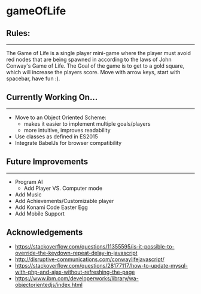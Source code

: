 # gameOfLife

## Rules:
___
The Game of Life is a single player mini-game where the player must avoid red nodes that are being spawned in according to the laws of John Conway's Game of Life.
The Goal of the game is to get to a gold square, which will increase the players score. Move with arrow keys, start with spacebar, have fun :).

## Currently Working On...
___
- Move to an Object Oriented Scheme:
    - makes it easier to implement multiple goals/players
    - more intuitive, improves readability
- Use classes as defined in ES2015
- Integrate BabelJs for browser compatibility

## Future Improvements
___
- Program AI
    - Add Player VS. Computer mode
- Add Music
- Add Achievements/Customizable player
- Add Konami Code Easter Egg
- Add Mobile Support

## Acknowledgements
- https://stackoverflow.com/questions/11355595/is-it-possible-to-override-the-keydown-repeat-delay-in-javascript
- http://disruptive-communications.com/conwaylifejavascript/
- https://stackoverflow.com/questions/28177117/how-to-update-mysql-with-php-and-ajax-without-refreshing-the-page
- https://www.ibm.com/developerworks/library/wa-objectorientedjs/index.html
